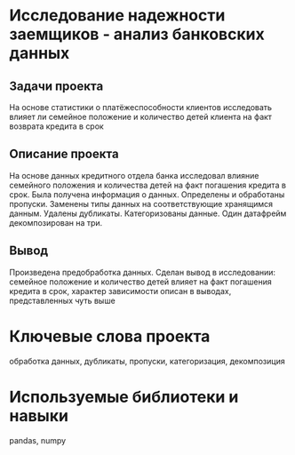 # **Исследование надежности заемщиков - анализ банковских данных** 
## Задачи проекта  
На основе статистики о платёжеспособности клиентов исследовать влияет ли семейное положение и количество детей клиента на факт возврата кредита в срок
## Описание проекта
На основе данных кредитного отдела банка исследовал влияние семейного положения и количества детей на факт погашения кредита в срок. Была получена информация о данных. Определены и обработаны пропуски. Заменены типы данных на соответствующие хранящимся данным. Удалены дубликаты. Категоризованы данные. Один датафрейм декомпозирован на три.
## Вывод
Произведена предобработка данных. Сделан вывод в исследовании: семейное положение и количество детей влияет на факт погашения кредита в срок, характер зависимости описан в выводах, представленных чуть выше
# Ключевые слова проекта
обработка данных, дубликаты, пропуски, категоризация, декомпозиция
# Используемые библиотеки и навыки
pandas, numpy
